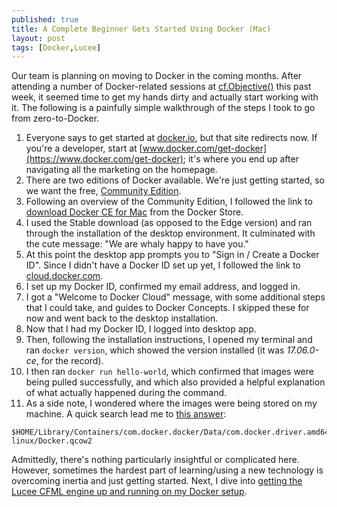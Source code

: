```yaml
---
published: true
title: A Complete Beginner Gets Started Using Docker (Mac)
layout: post
tags: [Docker,Lucee]
---
```


Our team is planning on moving to Docker in the coming months. After attending a number of Docker-related sessions at [cf.Objective()](http://www.cfobjective.com/) this past week, it seemed time to get my hands dirty and actually start working with it. The following is a painfully simple walkthrough of the steps I took to go from zero-to-Docker. 
<!--more-->

1. Everyone says to get started at [docker.io](https://www.docker.io), but that site redirects now. If you're a developer, start at [www.docker.com/get-docker](https://www.docker.com/get-docker); it's where you end up after navigating all the marketing on the homepage.
2. There are two editions of Docker available. We're just getting started, so we want the free, [Community Edition](https://www.docker.com/community-edition).
3. Following an overview of the Community Edition, I followed the link to [download Docker CE for Mac](https://store.docker.com/editions/community/docker-ce-desktop-mac) from the Docker Store.
4. I used the Stable download (as opposed to the Edge version) and ran through the installation of the desktop environment. It culminated with the cute message: "We are whaly happy to have you."
5. At this point the desktop app prompts you to "Sign in / Create a Docker ID". Since I didn't have a Docker ID set up yet, I followed the link to [cloud.docker.com](https://cloud.docker.com).
6. I set up my Docker ID, confirmed my email address, and logged in. 
7. I got a "Welcome to Docker Cloud" message, with some additional steps that I could take, and guides to Docker Concepts. I skipped these for now and went back to the desktop installation.
8. Now that I had my Docker ID, I logged into desktop app.
9. Then, following the installation instructions, I opened my terminal and ran `docker version`, which showed the version installed (it was *17.06.0-ce*, for the record).
10. I then ran `docker run hello-world`, which confirmed that images were being pulled successfully, and which also provided a helpful explanation of what actually happened during the command.
11. As a side note, I wondered where the images were being stored on my machine. A quick search lead me to [this answer](https://forums.docker.com/t/where-are-images-stored-on-mac-os-x/17165): 

```text
$HOME/Library/Containers/com.docker.docker/Data/com.docker.driver.amd64-linux/Docker.qcow2
```
	
Admittedly, there's nothing particularly insightful or complicated here. However, sometimes the hardest part of learning/using a new technology is overcoming inertia and just getting started. Next, I dive into [getting the Lucee CFML engine up and running on my Docker setup](/2017/07/26/getting-started-with-coldfusion-for-docker.html). 